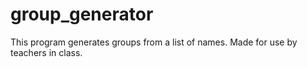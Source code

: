 # group_generator
This program generates groups from a list of names. Made for use by teachers in class.
